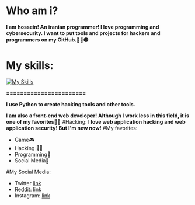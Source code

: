 # Who am i?
**I am hossein! An iranian programmer! I love programming and cybersecurity. I want to put tools and projects for hackers and programmers on my GitHub.👨‍💻🟢**
# My skills:
[![My Skills](https://skillicons.dev/icons?i=html,css,sass,js,bootstrap,vue,python,linux,git)](https://skillicons.dev)

**=======================**


**I use Python to create hacking tools and other tools.**



**I am also a front-end web developer! Although I work less in this field, it is one of my favorites👨‍💻**
#Hacking:
**I love web application hacking and web application security! But I'm new now!**
#My favorites:
- Game🎮
- Hacking 👨‍💻
- Programming📝
- Social Media📰

  
#My Social Media:
- Twitter [link](https://twitter.com/hosseinyn91 "twitter")
- Reddit: [link](https://www.reddit.com/user/hosseinyn "link")
- Instagram: [link](https://www.instagram.com/hossein__yn/ "link")
